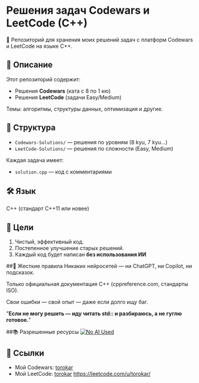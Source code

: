 # Решения задач Codewars и LeetCode (C++)

🧠 Репозиторий для хранения моих решений задач с платформ Codewars и LeetCode на языке C++.

## 📌 Описание
Этот репозиторий содержит:
- Решения **Codewars** (ката с 8 по 1 кю)
- Решения **LeetCode** (задачи Easy/Medium)
  
Темы: алгоритмы, структуры данных, оптимизация и другие.

## 📁 Структура
- `Codewars-Solutions/` — решения по уровням (8 kyu, 7 kyu...)
- `LeetCode-Solutions/` — решения по сложности (Easy, Medium)

Каждая задача имеет:
- `solution.cpp` — код с комментариями

## 🛠 Язык
C++ (стандарт C++11 или новее)

## 🚀 Цели
1. Чистый, эффективный код.
2. Постепенное улучшение старых решений.
3. Каждый код будет написан **без использования ИИ**


##🚫 Жесткие правила
Никаких нейросетей — ни ChatGPT, ни Copilot, ни подсказок.

Только официальная документация C++ (cppreference.com, стандарты ISO).

Свои ошибки — свой опыт — даже если долго ищу баг.

 "**Если не могу решить — иду читать std:: и разбираюсь, а не гуглю готовое.**"

##📚 Разрешенные ресурсы
[![No AI Used](https://img.shields.io/badge/No_AI-Used-red)]()

## 📎 Ссылки
- Мой Codewars: [torokar](https://www.codewars.com/users/torokar)
- Мой LeetCode: [torokar]()  https://leetcode.com/u/torokar/
